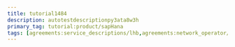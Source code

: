 ```yaml
---
title: tutorial1484
description: autotestdescriptionpy3ata8w3h
primary_tag: tutorial:product/sapHana
tags: [agreements:service_descriptions/lhb,agreements:network_operator/autotest_tag0xia8yve68]
---
```

